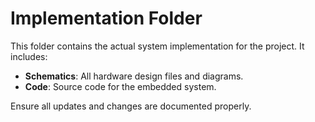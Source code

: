 # Implementation Folder

This folder contains the actual system implementation for the project. It includes:

- **Schematics**: All hardware design files and diagrams.
- **Code**: Source code for the embedded system.

Ensure all updates and changes are documented properly.